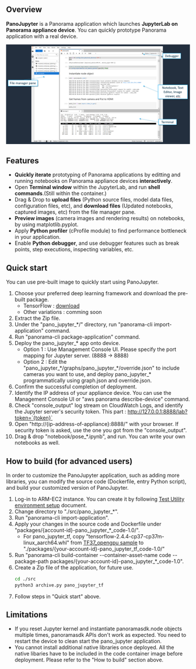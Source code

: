 ## Overview

**PanoJupyter** is a Panorama application which launches **JupyterLab on Panorama appliance device**. You can quickly prototype Panorama application with a real device.

![](images/screenshot.png)

## Features

* **Quickly iterate** prototyping of Panorama applications by editting and running notebooks on Panorama appliance devices **interactively**.
* Open **Terminal window** within the JupyterLab, and run **shell commands**.(Still within the container.)
* Drag & Drop to **upload files** (Python source files, model data files, configuration files, etc), and **download files** (Updated notebooks, captured images, etc) from the file manager pane.
* **Preview images** (camera images and rendering results) on notebooks, by using matplotlib.pyplot.
* Apply **Python profiler** (cProfile module) to find performance bottleneck in your application.
* Enable **Python debugger**, and use debugger features such as break points, step executions, inspecting variables, etc.


## Quick start

You can use pre-built image to quickly start using PanoJupyter.

1. Choose your preferred deep learning framework and download the pre-built package.
    * TensorFlow : [download](https://panorama-starter-kit.s3.amazonaws.com/public/v2/pano_jupyter/pano_jupyter_tf.zip)
    * Other variations : comming soon
1. Extract the Zip file.
1. Under the "pano_jupyter_\*/" directory, run "panorama-cli import-application" command.
1. Run "panorama-cli package-application" command.
1. Deploy the pano_jupyter_\* app onto device.
    * Option 1 : Use Management Console UI. Please specify the port mapping for Jupyter server. (8888 -> 8888)
    * Option 2 : Edit the "pano_jupyter_\*/graphs/pano_jupyter_\*/override.json" to include cameras you want to use, and deploy pano_jupyter_\* programmatically using graph.json and override.json.
1. Confirm the successful completion of deployment.
1. Identify the IP address of your appliance device. You can use the Management Console UI or "aws panorama describe-device" command.
1. Check "console_output" log stream on CloudWatch Logs, and identify the Jupyter server's security token. This part : http://127.0.0.1:8888/lab?token=`{token}`
1. Open "http://{ip-address-of-appliance}:8888/" with your browser. If security token is asked, use the one you got from the "console_output".
1. Drag & drop "notebook/pose_\*.ipynb", and run. You can write your own notebooks as well.


## How to build (for advanced users)

In order to customize the PanoJupyter application, such as adding more libraries, you can modify the source code (Dockerfile, entry Python script), and build your customized version of PanoJupyter.

1. Log-in to ARM-EC2 instance. You can create it by following [Test Utility environment setup](https://github.com/aws-samples/aws-panorama-samples/blob/pano_jupyter/docs/EnvironmentSetup.md) document.
1. Change directory to "./src/pano_jupyter_\*".
1. Run "panorama-cli import-application".
1. Apply your changes in the source code and Dockerfile under "packages/{account-id}-pano_jupyter_\*_code-1.0/".
    * For pano_jupyter_tf, copy "tensorflow-2.4.4-cp37-cp37m-linux_aarch64.whl" from [TF37_opengpu sample](https://github.com/aws-samples/aws-panorama-samples/tree/main/samples/TF37_opengpu) to "./packages/{your-account-id}-pano_jupyter_tf_code-1.0/"
1. Run "panorama-cli build-container --container-asset-name code --package-path packages/{your-account-id}-pano_jupyter_\*_code-1.0".
1. Create a Zip file of the application, for future use.
    ``` bash
    cd ./src
    python3 archive.py pano_jupyter_tf
    ```
1. Follow steps in "Quick start" above.


## Limitations

* If you reset Jupyter kernel and instantiate panoramasdk.node objects multiple times, panoramasdk APIs don't work as expected. You need to restart the device to clean start the pano_jupyter application.
* You cannot install additional native libraries once deployed. All the native libaries have to be included in the code container image before deployment. Please refer to the "How to build" section above.
